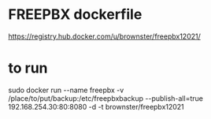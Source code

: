 # FREEPBX dockerfile 

https://registry.hub.docker.com/u/brownster/freepbx12021/

# to run
sudo docker run --name freepbx -v /place/to/put/backup:/etc/freepbxbackup --publish-all=true 192.168.254.30:80:8080 -d -t brownster/freepbx12021
